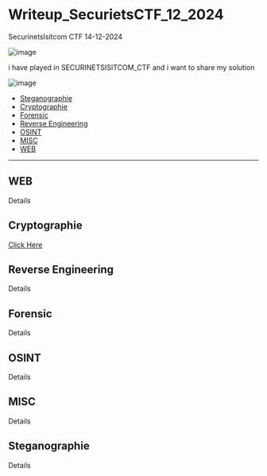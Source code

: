 # Writeup_SecurietsCTF_12_2024
SecurinetsIsitcom CTF 14-12-2024

![image](https://github.com/user-attachments/assets/d65696ec-bf97-418d-8c32-13e176c8fbf6)

i have played in SECURINETSISITCOM_CTF and i want to share my solution

![image](https://github.com/user-attachments/assets/d16549fa-4fb3-492e-b01e-735a763834e0)

- [Steganographie](#steganographie)
- [Cryptographie](#cryptographie)
- [Forensic](#forensic)
- [Reverse Engineering](#reverse-engineering)
- [OSINT](#osint)
- [MISC](#misc)
- [WEB](#web)

---
## WEB
Details 
## Cryptographie
[Click Here](Cryptographie.md)
## Reverse Engineering
Details 
## Forensic
Details 
## OSINT
Details 
## MISC
Details 
## Steganographie
Details 

